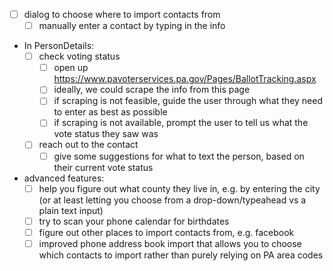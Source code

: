 - [ ] dialog to choose where to import contacts from
  - [ ] manually enter a contact by typing in the info
- In PersonDetails:
  - [ ] check voting status
    - [ ] open up https://www.pavoterservices.pa.gov/Pages/BallotTracking.aspx
    - [ ] ideally, we could scrape the info from this page
    - [ ] if scraping is not feasible, guide the user through what they need to enter as best as possible
    - [ ] if scraping is not available, prompt the user to tell us what the vote status they saw was
  - [ ] reach out to the contact
    - [ ] give some suggestions for what to text the person, based on their current vote status

- advanced features:
  - [ ] help you figure out what county they live in, e.g. by entering the city (or at least letting you choose from a drop-down/typeahead vs a plain text input)
  - [ ] try to scan your phone calendar for birthdates
  - [ ] figure out other places to import contacts from, e.g. facebook
  - [ ] improved phone address book import that allows you to choose which contacts to import rather than purely relying on PA area codes